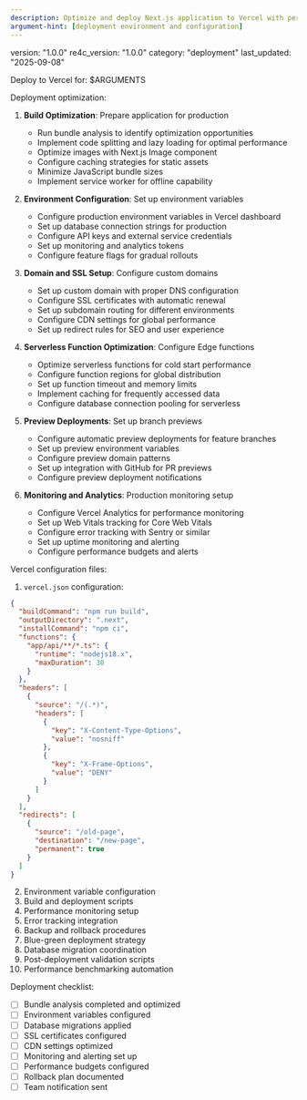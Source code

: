 ```yaml
---
description: Optimize and deploy Next.js application to Vercel with performance optimization
argument-hint: [deployment environment and configuration]
---
```

version: "1.0.0"
re4c_version: "1.0.0"
category: "deployment"
last_updated: "2025-09-08"

Deploy to Vercel for: $ARGUMENTS

Deployment optimization:
1. **Build Optimization**: Prepare application for production
   - Run bundle analysis to identify optimization opportunities
   - Implement code splitting and lazy loading for optimal performance
   - Optimize images with Next.js Image component
   - Configure caching strategies for static assets
   - Minimize JavaScript bundle sizes
   - Implement service worker for offline capability

2. **Environment Configuration**: Set up environment variables
   - Configure production environment variables in Vercel dashboard
   - Set up database connection strings for production
   - Configure API keys and external service credentials
   - Set up monitoring and analytics tokens
   - Configure feature flags for gradual rollouts

3. **Domain and SSL Setup**: Configure custom domains
   - Set up custom domain with proper DNS configuration
   - Configure SSL certificates with automatic renewal
   - Set up subdomain routing for different environments
   - Configure CDN settings for global performance
   - Set up redirect rules for SEO and user experience

4. **Serverless Function Optimization**: Configure Edge functions
   - Optimize serverless functions for cold start performance
   - Configure function regions for global distribution
   - Set up function timeout and memory limits
   - Implement caching for frequently accessed data
   - Configure database connection pooling for serverless

5. **Preview Deployments**: Set up branch previews
   - Configure automatic preview deployments for feature branches
   - Set up preview environment variables
   - Configure preview domain patterns
   - Set up integration with GitHub for PR previews
   - Configure preview deployment notifications

6. **Monitoring and Analytics**: Production monitoring setup
   - Configure Vercel Analytics for performance monitoring
   - Set up Web Vitals tracking for Core Web Vitals
   - Configure error tracking with Sentry or similar
   - Set up uptime monitoring and alerting
   - Configure performance budgets and alerts

Vercel configuration files:
1. `vercel.json` configuration:

```json
{
  "buildCommand": "npm run build",
  "outputDirectory": ".next",
  "installCommand": "npm ci",
  "functions": {
    "app/api/**/*.ts": {
      "runtime": "nodejs18.x",
      "maxDuration": 30
    }
  },
  "headers": [
    {
      "source": "/(.*)",
      "headers": [
        {
          "key": "X-Content-Type-Options",
          "value": "nosniff"
        },
        {
          "key": "X-Frame-Options",
          "value": "DENY"
        }
      ]
    }
  ],
  "redirects": [
    {
      "source": "/old-page",
      "destination": "/new-page",
      "permanent": true
    }
  ]
}
```

2. Environment variable configuration
3. Build and deployment scripts
4. Performance monitoring setup
5. Error tracking integration
6. Backup and rollback procedures
7. Blue-green deployment strategy
8. Database migration coordination
9. Post-deployment validation scripts
10. Performance benchmarking automation

Deployment checklist:
- [ ] Bundle analysis completed and optimized
- [ ] Environment variables configured
- [ ] Database migrations applied
- [ ] SSL certificates configured
- [ ] CDN settings optimized
- [ ] Monitoring and alerting set up
- [ ] Performance budgets configured
- [ ] Rollback plan documented
- [ ] Team notification sent
